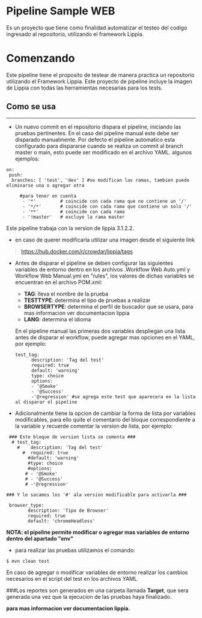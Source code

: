 # Pipeline Sample WEB

 Es un proyecto que tiene como finalidad automatizar el testeo del codigo ingresado al repositorio, utilizando el framework Lippia.

# Comenzando
Este pipeline tiene el proposito de testear de manera practica un repositorio utilizando el Framework Lippia.
Este proyecto de pipeline incluye la imagen de Lippia con todas las herramientas necesarias para los tests.

## Como se usa
---
* Un nuevo commit en el repositorio dispara el pipeline, iniciando las pruebas pertinentes. En el caso del pipeline manual este debe ser disparado manualmente.
Por defecto el pipeline automatico esta configurado para dispararse cuando se realiza un commit al branch master o main, esto puede ser modificado en el archivo YAML.
algunos ejemplos:

```
on: 
 push:
  branches: [ 'test', 'dev' ] #se modifican las ramas, tambien puede eliminarse una o agregar otra

     #para tener en cuenta
      - '*'         # coincide con cada rama que no contiene un '/'
      - '*/*'       # coincide con cada rama que contiene un solo '/'
      - '**'        # coincide con cada rama
      - '!master'   # excluye la rama master
```

Este pipeline trabaja con la version de lippia 3.1.2.2.
+ en caso de querer modificarla utilizar una imagen desde el siguiente link

>https://hub.docker.com/r/crowdar/lippia/tags


- Antes de disparar el pipeline se deben configurar las siguientes variables de entorno dentro en los archivos .Workflow Web Auto.yml
y Workflow Web Manual.yml en "rules", los valores de dichas variables se encuentran en el archivo POM.xml:
  * **TAG**: lleva el nombre de la prueba
  * **TESTTYPE**:  determina el tipo de pruebas a realizar
  * **BROWSERTYPE**: determina el perfil de buscador que se usara, para mas informacion ver documentacion lippia 
  * **LANG**: determina el idioma
  
  En el pipeline manual las primeras dos variables despliegan una lista antes de disparar el workflow, puede agregar mas opciones en el YAML, por ejemplo:
  ```
  test_tag:
        description: 'Tag del test'
        required: true
        default: 'warning'
        type: choice
        options:
        - '@Smoke'
        - '@Success'
		-'@regression' #se agrega este test que aparecera en la lista al disparar el pipeline
  ```
* Adicionalmente tiene la opcion de cambiar la forma de lista por variables modificables, para ello quite el comentario del bloque correspondiente a la variable y recuerde comentar la version de lista, por ejemplo:
 
```
 ### Este bloque de version lista se comenta ###
  # test_tag:
    #    description: 'Tag del test'
      #  required: true
        #default: 'warning'
        #type: choice
        #options:
       # - '@Smoke'
       # - '@Success'
       # -'@regression'

### Y le sacamos los '#' ala version modificable para activarla ###

 browser_type:
        description: 'Tipo de Browser'
        required: true
        default: 'chromeHeadless'
```
**NOTA:  el pipeline permite modificar o agregar mas variables de entorno dentro del apartado "env"**

* para realizar las pruebas utilizamos el comando: 
```
$ mvn clean test
```
En caso de agregar o modificar variables de entorno realizar los cambios necesarios en el script del test en los archivos YAML

###Los reportes son generados en una carpeta llamada **Target**, que sera generada una vez que la ejecucion de las pruebas haya finalizado.

**para mas informacion ver documentacion lippia.**
